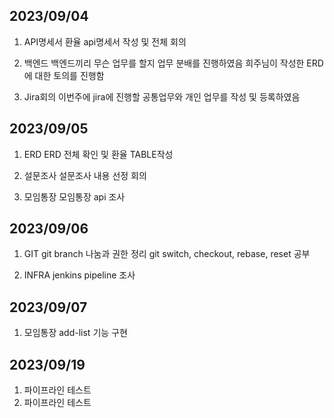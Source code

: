 ## 2023/09/04

1. API명세서
    환율 api명세서 작성 및 전체 회의

2. 백엔드
    백엔드끼리 무슨 업무를 할지 업무 분배를 진행하였음
    희주님이 작성한 ERD에 대한 토의를 진행함 

3. Jira회의
    이번주에 jira에 진행할 공통업무와 개인 업무를 작성 및 등록하였음


## 2023/09/05

1. ERD
    ERD 전체 확인 및 환율 TABLE작성

2. 설문조사
    설문조사 내용 선정 회의

3. 모임통장
    모임통장 api 조사


## 2023/09/06

1. GIT
    git branch 나눔과 권한 정리
    git switch, checkout, rebase, reset 공부

2. INFRA
    jenkins pipeline 조사


## 2023/09/07

1. 모임통장
    add-list 기능 구현

## 2023/09/19

1. 파이프라인 테스트
2. 파이프라인 테스트